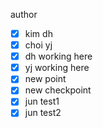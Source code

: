 author
- [x] kim dh
- [x] choi yj
- [x] dh working here
- [x] yj working here
- [x] new point
- [x] new checkpoint
- [x] jun test1
- [x] jun test2
